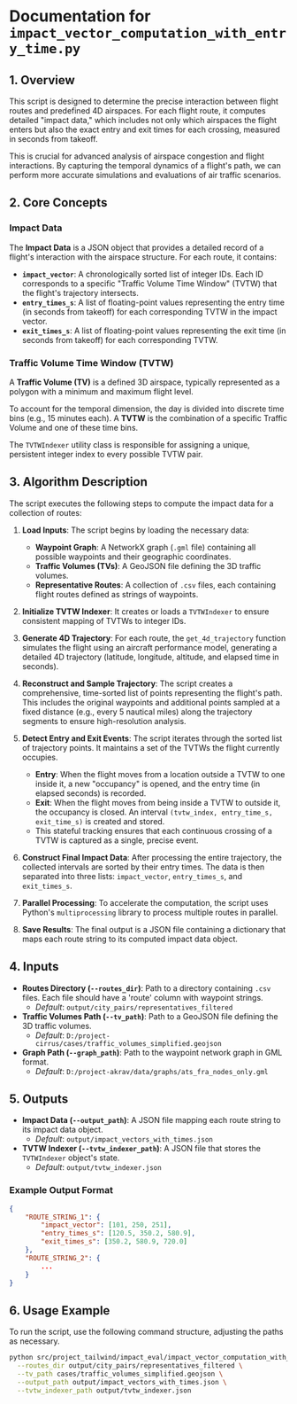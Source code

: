 # Documentation for `impact_vector_computation_with_entry_time.py`

## 1. Overview

This script is designed to determine the precise interaction between flight routes and predefined 4D airspaces. For each flight route, it computes detailed "impact data," which includes not only which airspaces the flight enters but also the exact entry and exit times for each crossing, measured in seconds from takeoff.

This is crucial for advanced analysis of airspace congestion and flight interactions. By capturing the temporal dynamics of a flight's path, we can perform more accurate simulations and evaluations of air traffic scenarios.

## 2. Core Concepts

### Impact Data
The **Impact Data** is a JSON object that provides a detailed record of a flight's interaction with the airspace structure. For each route, it contains:
-   **`impact_vector`**: A chronologically sorted list of integer IDs. Each ID corresponds to a specific "Traffic Volume Time Window" (TVTW) that the flight's trajectory intersects.
-   **`entry_times_s`**: A list of floating-point values representing the entry time (in seconds from takeoff) for each corresponding TVTW in the impact vector.
-   **`exit_times_s`**: A list of floating-point values representing the exit time (in seconds from takeoff) for each corresponding TVTW.

### Traffic Volume Time Window (TVTW)
A **Traffic Volume (TV)** is a defined 3D airspace, typically represented as a polygon with a minimum and maximum flight level.

To account for the temporal dimension, the day is divided into discrete time bins (e.g., 15 minutes each). A **TVTW** is the combination of a specific Traffic Volume and one of these time bins.

The `TVTWIndexer` utility class is responsible for assigning a unique, persistent integer index to every possible TVTW pair.

## 3. Algorithm Description

The script executes the following steps to compute the impact data for a collection of routes:

1.  **Load Inputs**: The script begins by loading the necessary data:
    *   **Waypoint Graph**: A NetworkX graph (`.gml` file) containing all possible waypoints and their geographic coordinates.
    *   **Traffic Volumes (TVs)**: A GeoJSON file defining the 3D traffic volumes.
    *   **Representative Routes**: A collection of `.csv` files, each containing flight routes defined as strings of waypoints.

2.  **Initialize TVTW Indexer**: It creates or loads a `TVTWIndexer` to ensure consistent mapping of TVTWs to integer IDs.

3.  **Generate 4D Trajectory**: For each route, the `get_4d_trajectory` function simulates the flight using an aircraft performance model, generating a detailed 4D trajectory (latitude, longitude, altitude, and elapsed time in seconds).

4.  **Reconstruct and Sample Trajectory**: The script creates a comprehensive, time-sorted list of points representing the flight's path. This includes the original waypoints and additional points sampled at a fixed distance (e.g., every 5 nautical miles) along the trajectory segments to ensure high-resolution analysis.

5.  **Detect Entry and Exit Events**: The script iterates through the sorted list of trajectory points. It maintains a set of the TVTWs the flight currently occupies.
    *   **Entry**: When the flight moves from a location outside a TVTW to one inside it, a new "occupancy" is opened, and the entry time (in elapsed seconds) is recorded.
    *   **Exit**: When the flight moves from being inside a TVTW to outside it, the occupancy is closed. An interval `(tvtw_index, entry_time_s, exit_time_s)` is created and stored.
    *   This stateful tracking ensures that each continuous crossing of a TVTW is captured as a single, precise event.

6.  **Construct Final Impact Data**: After processing the entire trajectory, the collected intervals are sorted by their entry times. The data is then separated into three lists: `impact_vector`, `entry_times_s`, and `exit_times_s`.

7.  **Parallel Processing**: To accelerate the computation, the script uses Python's `multiprocessing` library to process multiple routes in parallel.

8.  **Save Results**: The final output is a JSON file containing a dictionary that maps each route string to its computed impact data object.

## 4. Inputs

-   **Routes Directory (`--routes_dir`)**: Path to a directory containing `.csv` files. Each file should have a 'route' column with waypoint strings.
    -   *Default*: `output/city_pairs/representatives_filtered`
-   **Traffic Volumes Path (`--tv_path`)**: Path to a GeoJSON file defining the 3D traffic volumes.
    -   *Default*: `D:/project-cirrus/cases/traffic_volumes_simplified.geojson`
-   **Graph Path (`--graph_path`)**: Path to the waypoint network graph in GML format.
    -   *Default*: `D:/project-akrav/data/graphs/ats_fra_nodes_only.gml`

## 5. Outputs

-   **Impact Data (`--output_path`)**: A JSON file mapping each route string to its impact data object.
    -   *Default*: `output/impact_vectors_with_times.json`
-   **TVTW Indexer (`--tvtw_indexer_path`)**: A JSON file that stores the `TVTWIndexer` object's state.
    -   *Default*: `output/tvtw_indexer.json`

### Example Output Format
```json
{
    "ROUTE_STRING_1": {
        "impact_vector": [101, 250, 251],
        "entry_times_s": [120.5, 350.2, 580.9],
        "exit_times_s": [350.2, 580.9, 720.0]
    },
    "ROUTE_STRING_2": {
        ...
    }
}
```

## 6. Usage Example

To run the script, use the following command structure, adjusting the paths as necessary.

```bash
python src/project_tailwind/impact_eval/impact_vector_computation_with_entry_time.py \
  --routes_dir output/city_pairs/representatives_filtered \
  --tv_path cases/traffic_volumes_simplified.geojson \
  --output_path output/impact_vectors_with_times.json \
  --tvtw_indexer_path output/tvtw_indexer.json
```

